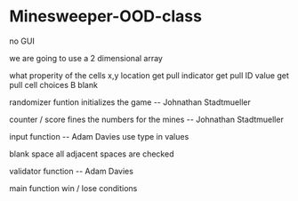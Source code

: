 # Minesweeper-OOD-class
no GUI 


we are going to use a 2 dimensional array 

what properity of the cells 
  x,y location 
    get 
    pull
  indicator 
    get
    pull 
  ID value
    get pull
  cell choices 
    B blank 
    
    
  
randomizer funtion 
  initializes the game -- Johnathan Stadtmueller

counter / score 
  fines the numbers for the mines -- Johnathan Stadtmueller
  
input function -- Adam Davies
  use type in values
  
blank space 
  all adjacent spaces are checked 
  
validator function -- Adam Davies
 
main function 
  win / lose conditions 
  
